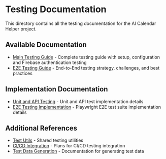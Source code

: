 # Testing Documentation

This directory contains all the testing documentation for the AI Calendar Helper project.

## Available Documentation

- [Main Testing Guide](./main.md) - Complete testing guide with setup, configuration and Firebase authentication testing
- [E2E Testing Guide](./e2e-testing.md) - End-to-End testing strategy, challenges, and best practices

## Implementation Documentation

- [Unit and API Testing](../../tests/README-main.md) - Unit and API test implementation details
- [E2E Testing Implementation](../../tests/e2e/README-e2e.md) - Playwright E2E test suite implementation details

## Additional References

- [Test Utils](../../tests/utils/test-utils.tsx) - Shared testing utilities
- [CI/CD Integration](../stories/story-025-cicd-pipeline.md) - Plans for CI/CD testing integration
- [Test Data Generation](../stories/story-023-test-data-generation.md) - Documentation for generating test data 